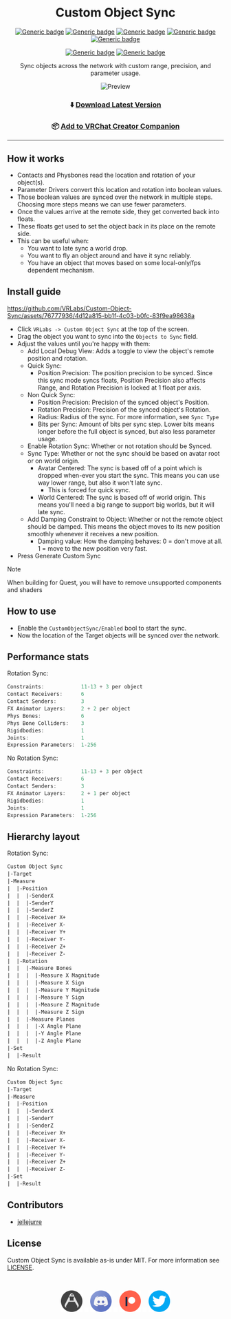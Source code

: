 <div align="center">

# Custom Object Sync

[![Generic badge](https://img.shields.io/github/downloads/VRLabs/Custom-Object-Sync/total?label=Downloads)](https://github.com/VRLabs/Custom-Object-Sync/releases/latest)
[![Generic badge](https://img.shields.io/badge/License-MIT-informational.svg)](https://github.com/VRLabs/Custom-Object-Sync/blob/main/LICENSE)
[![Generic badge](https://img.shields.io/badge/Quest-Compatible-green?logo=Meta)](https://img.shields.io/badge/Quest-Compatible-green?logo=Meta)
[![Generic badge](https://img.shields.io/badge/Unity-2022.3.22f1-lightblue?logo=Unity)](https://unity.com/releases/editor/whats-new/2022.3.22)
[![Generic badge](https://img.shields.io/badge/SDK-AvatarSDK3-lightblue.svg)](https://vrchat.com/home/download)

[![Generic badge](https://img.shields.io/discord/706913824607043605?color=%237289da&label=DISCORD&logo=Discord&style=for-the-badge)](https://discord.vrlabs.dev/)
[![Generic badge](https://img.shields.io/endpoint.svg?url=https%3A%2F%2Fshieldsio-patreon.vercel.app%2Fapi%3Fusername%3Dvrlabs%26type%3Dpatrons&style=for-the-badge)](https://patreon.vrlabs.dev/)

Sync objects across the network with custom range, precision, and parameter usage.

![Preview](https://github.com/VRLabs/Custom-Object-Sync/assets/76777936/eb729e1f-d590-4810-bc3a-88df6915ed6a)

### ⬇️ [Download Latest Version](https://github.com/VRLabs/Custom-Object-Sync/releases/latest)

### 📦 [Add to VRChat Creator Companion](https://vrlabs.dev/packages?package=dev.vrlabs.custom-object-sync)

</div>

---

## How it works

* Contacts and Physbones read the location and rotation of your object(s).
* Parameter Drivers convert this location and rotation into boolean values.
* Those boolean values are synced over the network in multiple steps. Choosing more steps means we can use fewer parameters.
* Once the values arrive at the remote side, they get converted back into floats.
* These floats get used to set the object back in its place on the remote side.
* This can be useful when:
  * You want to late sync a world drop.
  * You want to fly an object around and have it sync reliably.
  * You have an object that moves based on some local-only/fps dependent mechanism.

## Install guide

https://github.com/VRLabs/Custom-Object-Sync/assets/76777936/4d12a815-bb1f-4c03-b0fc-83f9ea98638a

* Click `VRLabs -> Custom Object Sync` at the top of the screen.
* Drag the object you want to sync into the `Objects to Sync` field.
* Adjust the values until you're happy with them:
  * Add Local Debug View: Adds a toggle to view the object's remote position and rotation.
  * Quick Sync:
    * Position Precision: The position precision to be synced. Since this sync mode syncs floats, Position Precision also affects Range, and Rotation Precision is locked at 1 float per axis.
  * Non Quick Sync:
    * Position Precision: Precision of the synced object's Position.
    * Rotation Precision: Precision of the synced object's Rotation.
    * Radius: Radius of the sync. For more information, see `Sync Type`
    * Bits per Sync: Amount of bits per sync step. Lower bits means longer before the full object is synced, but also less parameter usage.
  * Enable Rotation Sync: Whether or not rotation should be Synced.
  * Sync Type: Whether or not the sync should be based on avatar root or on world origin.
    * Avatar Centered: The sync is based off of a point which is dropped when-ever you start the sync. This means you can use way lower range, but also it won't late sync.
      * This is forced for quick sync.
    * World Centered: The sync is based off of world origin. This means you'll need a big range to support big worlds, but it will late sync.
  * Add Damping Constraint to Object: Whether or not the remote object should be damped. This means the object moves to its new position smoothly whenever it receives a new position.
    * Damping value: How the damping behaves: 0 = don't move at all. 1 = move to the new position very fast.
* Press Generate Custom Sync

> [!NOTE]  
> When building for Quest, you will have to remove unsupported components and shaders

## How to use

* Enable the `CustomObjectSync/Enabled` bool to start the sync.
* Now the location of the Target objects will be synced over the network.

## Performance stats

Rotation Sync:

```c++
Constraints:            11-13 + 3 per object 
Contact Receivers:      6
Contact Senders:        3
FX Animator Layers:     2 + 2 per object
Phys Bones:             6
Phys Bone Colliders:    3
Rigidbodies:            1
Joints:                 1
Expression Parameters:  1-256
```

No Rotation Sync:

```c++
Constraints:            11-13 + 3 per object 
Contact Receivers:      6
Contact Senders:        3
FX Animator Layers:     2 + 1 per object
Rigidbodies:            1
Joints:                 1
Expression Parameters:  1-256
```

## Hierarchy layout

Rotation Sync:

```html
Custom Object Sync
|-Target
|-Measure
|  |-Position
|  |  |-SenderX
|  |  |-SenderY
|  |  |-SenderZ
|  |  |-Receiver X+
|  |  |-Receiver X-
|  |  |-Receiver Y+
|  |  |-Receiver Y-
|  |  |-Receiver Z+
|  |  |-Receiver Z-
|  |-Rotation
|  |  |-Measure Bones
|  |  |  |-Measure X Magnitude
|  |  |  |-Measure X Sign
|  |  |  |-Measure Y Magnitude
|  |  |  |-Measure Y Sign
|  |  |  |-Measure Z Magnitude
|  |  |  |-Measure Z Sign
|  |  |-Measure Planes
|  |  |  |-X Angle Plane
|  |  |  |-Y Angle Plane
|  |  |  |-Z Angle Plane
|-Set
|  |-Result
```

No Rotation Sync:

```html
Custom Object Sync
|-Target
|-Measure
|  |-Position
|  |  |-SenderX
|  |  |-SenderY
|  |  |-SenderZ
|  |  |-Receiver X+
|  |  |-Receiver X-
|  |  |-Receiver Y+
|  |  |-Receiver Y-
|  |  |-Receiver Z+
|  |  |-Receiver Z-
|-Set
|  |-Result
```

## Contributors

* [jellejurre](https://github.com/jellejurre)

## License

Custom Object Sync is available as-is under MIT. For more information see [LICENSE](https://github.com/VRLabs/Custom-Object-Sync/blob/main/LICENSE).

​

<div align="center">

[<img src="https://github.com/VRLabs/Resources/raw/main/Icons/VRLabs.png" width="50" height="50">](https://vrlabs.dev "VRLabs")
<img src="https://github.com/VRLabs/Resources/raw/main/Icons/Empty.png" width="10">
[<img src="https://github.com/VRLabs/Resources/raw/main/Icons/Discord.png" width="50" height="50">](https://discord.vrlabs.dev/ "VRLabs")
<img src="https://github.com/VRLabs/Resources/raw/main/Icons/Empty.png" width="10">
[<img src="https://github.com/VRLabs/Resources/raw/main/Icons/Patreon.png" width="50" height="50">](https://patreon.vrlabs.dev/ "VRLabs")
<img src="https://github.com/VRLabs/Resources/raw/main/Icons/Empty.png" width="10">
[<img src="https://github.com/VRLabs/Resources/raw/main/Icons/Twitter.png" width="50" height="50">](https://twitter.com/vrlabsdev "VRLabs")

</div>
